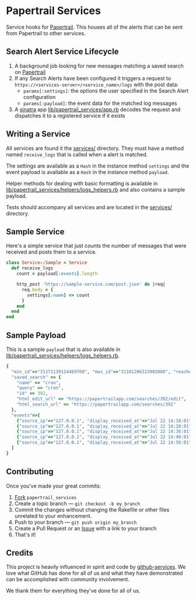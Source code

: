 Papertrail Services
===================

Service hooks for [Papertrail][]. This houses all of the alerts that can be
sent from Papertrail to other services.


Search Alert Service Lifecycle
------------------------------

1. A background job looking for new messages matching a saved search on
   [Papertrail][]
2. If any Search Alerts have been configured it triggers a request to
   `https://<services-server>/<service_name>/logs` with the post data:
   - `params[:settings]`: the options the user specified in the Search Alert configuration
   - `params[:payload]`: the event data for the matched log messages
3. A [sinatra][] app [lib/papertrail_services/app.rb][] decodes the request
   and dispatches it to a registered service if it exists


Writing a Service
-----------------

All services are found it the [services/][] directory. They must have a method
named `receive_logs` that is called when a alert is matched.

The settings are available as a `Hash` in the instance method `settings` and
the event payload is available as a `Hash` in the instance method `payload`.

Helper methods for dealing with basic formatting is available in
[lib/papertrail_services/helpers/logs_helpers.rb][] and also contains a sample
payload.

Tests should accompany all services and are located in the [services/][]
directory.


Sample Service
--------------

Here's a simple service that just counts the number of messages that were
received and posts them to a service.

```ruby
class Service::Sample < Service
  def receive_logs
    count = payload[:events].length

    http_post 'https://sample-service.com/post.json' do |req|
      req.body = {
        settings[:name] => count
      }
    end
  end
end
```

Sample Payload
--------------

This is a sample `payload` that is also available in [lib/papertrail_services/helpers/logs_helpers.rb][].

```ruby
{
  "min_id"=>"31171139124469760", "max_id"=>"31181206313902080", "reached_record_limit" => true,
  "saved_search" => {
    "name" => "cron",
    "query" => "cron",
    "id" => 392,
    "html_edit_url" => "https://papertrailapp.com/searches/392/edit",
    "html_search_url" => "https://papertrailapp.com/searches/392"
  },
  "events"=>[
    {"source_ip"=>"127.0.0.1", "display_received_at"=>"Jul 22 14:10:01", "source_name"=>"alien", "facility"=>"Cron", "id"=>31171139124469760, "hostname"=>"alien", "program"=>"CROND", "message"=>"(root) CMD (/usr/lib/sa/sa1 -S DISK 1 1)", "severity"=>"Info", "source_id"=>6, "received_at"=>"2011-07-22T14:10:01-07:00"},
    {"source_ip"=>"127.0.0.1", "display_received_at"=>"Jul 22 14:20:01", "source_name"=>"alien", "facility"=>"Cron", "id"=>31173655908196352, "hostname"=>"alien", "program"=>"CROND", "message"=>"(root) CMD (/usr/lib/sa/sa1 -S DISK 1 1)", "severity"=>"Info", "source_id"=>6, "received_at"=>"2011-07-22T14:20:01-07:00"},
    {"source_ip"=>"127.0.0.1", "display_received_at"=>"Jul 22 14:30:01", "source_name"=>"alien", "facility"=>"Cron", "id"=>31176172704505856, "hostname"=>"alien", "program"=>"CROND", "message"=>"(root) CMD (/usr/lib/sa/sa1 -S DISK 1 1)", "severity"=>"Info", "source_id"=>6, "received_at"=>"2011-07-22T14:30:01-07:00"},
    {"source_ip"=>"127.0.0.1", "display_received_at"=>"Jul 22 14:40:01", "source_name"=>"alien", "facility"=>"Cron", "id"=>31178689513398272, "hostname"=>"alien", "program"=>"CROND", "message"=>"(root) CMD (/usr/lib/sa/sa1 -S DISK 1 1)", "severity"=>"Info", "source_id"=>6, "received_at"=>"2011-07-22T14:40:01-07:00"},
    {"source_ip"=>"127.0.0.1", "display_received_at"=>"Jul 22 14:50:01", "source_name"=>"alien", "facility"=>"Cron", "id"=>31181206313902080, "hostname"=>"alien", "program"=>"CROND", "message"=>"(root) CMD (/usr/lib/sa/sa1 -S DISK 1 1)", "severity"=>"Info", "source_id"=>6, "received_at"=>"2011-07-22T14:50:01-07:00"}
  ]
}
```

Contributing
------------

Once you've made your great commits:

1. [Fork][fk] `papertrail_services`
2. Create a topic branch — `git checkout -b my_branch`
3. Commit the changes without changing the Rakefile or other files unrelated to your enhancement.
4. Push to your branch — `git push origin my_branch`
5. Create a Pull Request or an [Issue][is] with a link to your branch
6. That's it!


Credits
-------

This project is heavily influenced in spirit and code by [github-services][].
We love what GitHub has done for all of us and what they have demonstrated
can be accomplished with community involvement.

We thank them for everything they've done for all of us.

[lib/papertrail_services/app.rb]: https://github.com/papertrail/papertrail-services/blob/master/lib/papertrail_services/app.rb
[services/]: https://github.com/papertrail/papertrail-services/tree/master/services
[lib/papertrail_services/helpers/logs_helpers.rb]: https://github.com/papertrail/papertrail-services/blob/master/lib/papertrail_services/helpers/logs_helpers.rb
[test/]: https://github.com/papertrail/papertrail-services/tree/master/test
[github-services]: https://github.com/github/github-services/
[sinatra]: http://www.sinatrarb.com/
[fk]: http://help.github.com/forking/
[is]: https://github.com/papertrail/papertrail_services/issues/
[Papertrail]: http://papertrailapp.com/